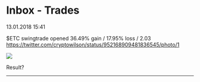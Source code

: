 # Inbox - Trades

13.01.2018 15:41

$ETC swingtrade opened 36.49% gain / 17.95% loss / 2.03 <https://twitter.com/cryptowilson/status/952168909481836545/photo/1>

![](https://cl.ly/ooFX/Image%202018-01-13%20at%203.39.05%20PM.png)

Result?

---
